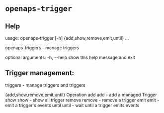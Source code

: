 # `openaps-trigger`

## Help
usage: openaps-trigger [-h] {add,show,remove,emit,until} ...

 openaps-triggers - manage triggers

optional arguments:
  -h, --help            show this help message and exit

## Trigger management:
   triggers - manage triggers and triggers

  {add,show,remove,emit,until}
                        Operation
    add                 add - add a managed Trigger
    show                show - show all trigger
    remove              remove - remove a trigger
    emit                emit - emit a trigger's events
    until               until - wait until a trigger emits events
